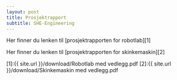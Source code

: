 ```yaml
---
layout: post
title: Prosjektrapport
subtitle: SHE-Engineering
---
```


Her finner du lenken til [prosjektrapporten for robotlab][1]


Her finner du lenken til [prosjektrapporten for skinkemaskin][2]



[1]:{{ site.url }}/download/Robotlab med vedlegg.pdf
[2]:{{ site.url }}/download/Skinkemaskin med vedlegg.pdf
